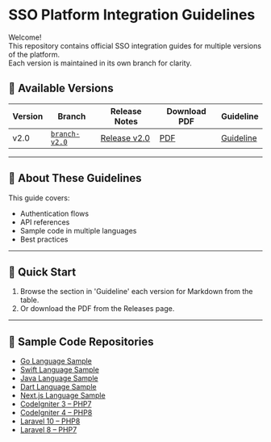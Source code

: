 # SSO Platform Integration Guidelines

Welcome!  
This repository contains official SSO integration guides for multiple versions of the platform.  
Each version is maintained in its own branch for clarity.

## 📌 Available Versions
| Version | Branch | Release Notes | Download PDF | Guideline |
|---------|--------|--------------|--------------|-----------|
| v2.0 | [`branch-v2.0`](https://github.com/jaabir84/SSO-Integration-Guideline/tree/branch-v2.0) | [Release v2.0](https://github.com/jaabir84/SSO-Integration-Guideline/releases/tag/v2.0) | [PDF](https://github.com/jaabir84/SSO-Integration-Guideline/releases/download/v2.0/SSO.Integration.Guideline.Document_v2.0.pdf) | [Guideline](https://github.com/jaabir84/SSO-Integration-Guideline/blob/branch-v2.0/Guideline-v2.0.md) |

---

## 📖 About These Guidelines
This guide covers:
- Authentication flows
- API references
- Sample code in multiple languages
- Best practices

---

## 🚀 Quick Start
1. Browse the section in 'Guideline' each version for Markdown from the table.
2. Or download the PDF from the Releases page.

---

## 📂 Sample Code Repositories
- [Go Language Sample](https://github.com/jaabir84/Go_Sample)
- [Swift Language Sample](https://github.com/jaabir84/iOS_Swift)
- [Java Language Sample](https://github.com/jaabir84/Java_Sample)
- [Dart Language Sample](https://github.com/jaabir84/Flutter_Dart)
- [Next.js Language Sample](https://github.com/jaabir84/Nextjs-SSO)
- [CodeIgniter 3 – PHP7](https://github.com/jaabir84/Codeigniter3-php7)
- [CodeIgniter 4 – PHP8](https://github.com/jaabir84/Codeigniter4-php8)
- [Laravel 10 – PHP8](https://github.com/jaabir84/Laravel10-php8)
- [Laravel 8 – PHP7](https://github.com/jaabir84/Laravel8-php7)
